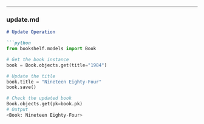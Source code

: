 
---

### **update.md**

```markdown
# Update Operation

```python
from bookshelf.models import Book

# Get the book instance
book = Book.objects.get(title="1984")

# Update the title
book.title = "Nineteen Eighty-Four"
book.save()

# Check the updated book
Book.objects.get(pk=book.pk)
# Output
<Book: Nineteen Eighty-Four>
